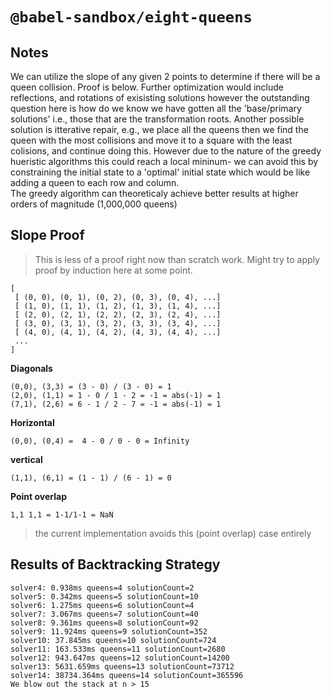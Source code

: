 # `@babel-sandbox/eight-queens`

## Notes

We can utilize the slope of any given 2 points to determine if there will be a queen collision.
Proof is below. Further optimization would include reflections, and rotations of exisisting solutions however the
outstanding question here is how do we know we have gotten all the 'base/primary solutions' i.e., those
that are the transformation roots.  Another possible solution is itterative repair, e.g., we place all the queens
then we find the queen with the most collisions and move it to a square with the least colisions, and continue doing this.
However due to the nature of the greedy hueristic algorithms this could reach a local mininum- we can avoid this by
constraining the initial state to a 'optimal' initial state which would be like adding a queen to each row and column.  
The greedy algorithm can theoreticaly achieve better results at higher orders of magnitude (1,000,000 queens)

## Slope Proof

> This is less of a proof right now than scratch work.  Might try to apply proof by induction here at some point.

```
[
 [ (0, 0), (0, 1), (0, 2), (0, 3), (0, 4), ...]
 [ (1, 0), (1, 1), (1, 2), (1, 3), (1, 4), ...]
 [ (2, 0), (2, 1), (2, 2), (2, 3), (2, 4), ...]
 [ (3, 0), (3, 1), (3, 2), (3, 3), (3, 4), ...]
 [ (4, 0), (4, 1), (4, 2), (4, 3), (4, 4), ...]
 ...
]
```

**Diagonals**
```
(0,0), (3,3) = (3 - 0) / (3 - 0) = 1
(2,0), (1,1) = 1 - 0 / 1 - 2 = -1 = abs(-1) = 1
(7,1), (2,6) = 6 - 1 / 2 - 7 = -1 = abs(-1) = 1
```

**Horizontal**
```
(0,0), (0,4) =  4 - 0 / 0 - 0 = Infinity
```
**vertical**
```
(1,1), (6,1) = (1 - 1) / (6 - 1) = 0
```
**Point overlap**
```
1,1 1,1 = 1-1/1-1 = NaN
```
> the current implementation avoids this (point overlap) case entirely

## Results of Backtracking Strategy

```
solver4: 0.938ms queens=4 solutionCount=2
solver5: 0.342ms queens=5 solutionCount=10
solver6: 1.275ms queens=6 solutionCount=4
solver7: 3.067ms queens=7 solutionCount=40
solver8: 9.361ms queens=8 solutionCount=92
solver9: 11.924ms queens=9 solutionCount=352
solver10: 37.845ms queens=10 solutionCount=724
solver11: 163.533ms queens=11 solutionCount=2680
solver12: 943.647ms queens=12 solutionCount=14200
solver13: 5631.659ms queens=13 solutionCount=73712
solver14: 38734.364ms queens=14 solutionCount=365596
We blow out the stack at n > 15
```
